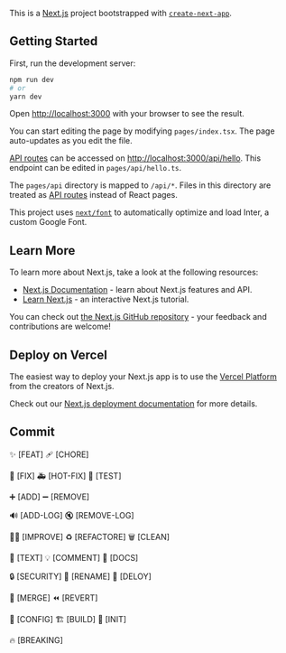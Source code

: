 This is a [Next.js](https://nextjs.org/) project bootstrapped with [`create-next-app`](https://github.com/vercel/next.js/tree/canary/packages/create-next-app).

## Getting Started

First, run the development server:

```bash
npm run dev
# or
yarn dev
```

Open [http://localhost:3000](http://localhost:3000) with your browser to see the result.

You can start editing the page by modifying `pages/index.tsx`. The page auto-updates as you edit the file.

[API routes](https://nextjs.org/docs/api-routes/introduction) can be accessed on [http://localhost:3000/api/hello](http://localhost:3000/api/hello). This endpoint can be edited in `pages/api/hello.ts`.

The `pages/api` directory is mapped to `/api/*`. Files in this directory are treated as [API routes](https://nextjs.org/docs/api-routes/introduction) instead of React pages.

This project uses [`next/font`](https://nextjs.org/docs/basic-features/font-optimization) to automatically optimize and load Inter, a custom Google Font.

## Learn More

To learn more about Next.js, take a look at the following resources:

- [Next.js Documentation](https://nextjs.org/docs) - learn about Next.js features and API.
- [Learn Next.js](https://nextjs.org/learn) - an interactive Next.js tutorial.

You can check out [the Next.js GitHub repository](https://github.com/vercel/next.js/) - your feedback and contributions are welcome!

## Deploy on Vercel

The easiest way to deploy your Next.js app is to use the [Vercel Platform](https://vercel.com/new?utm_medium=default-template&filter=next.js&utm_source=create-next-app&utm_campaign=create-next-app-readme) from the creators of Next.js.

Check out our [Next.js deployment documentation](https://nextjs.org/docs/deployment) for more details.


## Commit
✨ [FEAT]
🩹 [CHORE]

🐛 [FIX]
🚑 [HOT-FIX]
🤖 [TEST]

➕ [ADD]
➖ [REMOVE]

🔊 [ADD-LOG]
🔇 [REMOVE-LOG]

🧑‍💻 [IMPROVE]
♻️ [REFACTORE]
🗑 [CLEAN]

💬 [TEXT]
💡 [COMMENT]
📝 [DOCS]

🔒 [SECURITY]
🚚 [RENAME]
🚀 [DELOY]

🔀 [MERGE]
⏪ [REVERT]

🔧 [CONFIG]
🏗 [BUILD]
🌱 [INIT]

🔥 [BREAKING]